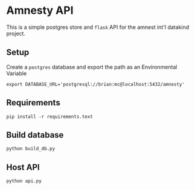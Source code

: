 Amnesty API
===========

This is a simple postgres store and `flask` API for the amnest int'l datakind project.

## Setup
Create a `postgres` database and export the path as an Environmental Variable
```
export DATABASE_URL='postgresql://brian:mc@localhost:5432/amnesty'
```

## Requirements
```
pip install -r requirements.text
```

## Build database
```
python build_db.py
```

## Host API
```
python api.py
```